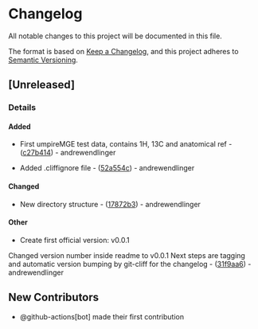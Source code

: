 # Changelog

All notable changes to this project will be documented in this file.

The format is based on [Keep a Changelog](https://keepachangelog.com/en/1.0.0/),
and this project adheres to [Semantic Versioning](https://semver.org/spec/v2.0.0.html).

## [Unreleased]
### Details
#### Added

- First umpireMGE test data, contains 1H, 13C and anatomical ref - ([c27b414](https://github.com/andrewendlinger/test_data/commit/c27b4145f1954f4171829bd95d67d122d1bd1cc3)) - andrewendlinger

- Added .cliffignore file - ([52a554c](https://github.com/andrewendlinger/test_data/commit/52a554c27cbd96013e9df5406571cb67574ac174)) - andrewendlinger

#### Changed

- New directory structure - ([17872b3](https://github.com/andrewendlinger/test_data/commit/17872b37809b73d907e66bf6041a36f21195e1d0)) - andrewendlinger

#### Other




- Create first official version: v0.0.1

Changed version number inside readme to v0.0.1
Next steps are tagging and automatic version bumping by git-cliff for
the changelog - ([31f9aa6](https://github.com/andrewendlinger/test_data/commit/31f9aa6ac153606227f193f437834fdaaf7be9c3)) - andrewendlinger

## New Contributors
* @github-actions[bot] made their first contribution
